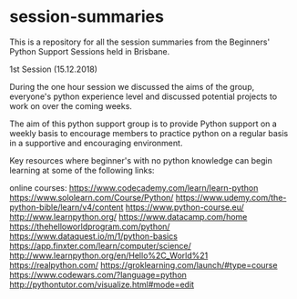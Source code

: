 # session-summaries
This is a repository for all the session summaries from the Beginners' Python Support Sessions held in Brisbane.

1st Session (15.12.2018)

During the one hour session we discussed the aims of the group, everyone's python experience level and discussed potential projects to work on over the coming weeks. 

The aim of this python support group is to provide Python support on a weekly basis to encourage members to practice python on a regular basis in a supportive and encouraging environment. 

Key resources where beginner's with no python knowledge can begin learning at some of the following links:

online courses:
https://www.codecademy.com/learn/learn-python
https://www.sololearn.com/Course/Python/
https://www.udemy.com/the-python-bible/learn/v4/content
https://www.python-course.eu/
http://www.learnpython.org/
https://www.datacamp.com/home
https://thehelloworldprogram.com/python/
https://www.dataquest.io/m/1/python-basics
https://app.finxter.com/learn/computer/science/
http://www.learnpython.org/en/Hello%2C_World%21
https://realpython.com/
https://groklearning.com/launch/#type=course
https://www.codewars.com/?language=python
http://pythontutor.com/visualize.html#mode=edit
